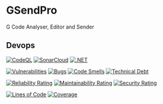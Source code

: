 # GSendPro
G Code Analyser, Editor and Sender


## Devops
[![CodeQL](https://github.com/k3ldar/GSendPro/actions/workflows/codeql-analysis.yml/badge.svg)](https://github.com/k3ldar/GSendPro/actions/workflows/codeql-analysis.yml) [![SonarCloud](https://github.com/k3ldar/GSendPro/actions/workflows/build.yml/badge.svg)](https://github.com/k3ldar/GSendPro/actions/workflows/build.yml) [![.NET](https://github.com/k3ldar/GSendPro/actions/workflows/dotnet.yml/badge.svg)](https://github.com/k3ldar/GSendPro/actions/workflows/dotnet.yml)

[![Vulnerabilities](https://sonarcloud.io/api/project_badges/measure?project=k3ldar_GSendPro&metric=vulnerabilities)](https://sonarcloud.io/summary/overall?id=k3ldar_GSendPro) [![Bugs](https://sonarcloud.io/api/project_badges/measure?project=k3ldar_GSendPro&metric=bugs)](https://sonarcloud.io/summary/overalloverall?id=k3ldar_GSendPro) [![Code Smells](https://sonarcloud.io/api/project_badges/measure?project=k3ldar_GSendPro&metric=code_smells)](https://sonarcloud.io/summary/overall?id=k3ldar_GSendPro) [![Technical Debt](https://sonarcloud.io/api/project_badges/measure?project=k3ldar_GSendPro&metric=sqale_index)](https://sonarcloud.io/summary/overall?id=k3ldar_GSendPro)

[![Reliability Rating](https://sonarcloud.io/api/project_badges/measure?project=k3ldar_GSendPro&metric=reliability_rating)](https://sonarcloud.io/summary/overall?id=k3ldar_GSendPro) [![Maintainability Rating](https://sonarcloud.io/api/project_badges/measure?project=k3ldar_GSendPro&metric=sqale_rating)](https://sonarcloud.io/summary/overall?id=k3ldar_GSendPro) [![Security Rating](https://sonarcloud.io/api/project_badges/measure?project=k3ldar_GSendPro&metric=security_rating)](https://sonarcloud.io/summary/overall?id=k3ldar_GSendPro) 

[![Lines of Code](https://sonarcloud.io/api/project_badges/measure?project=k3ldar_GSendPro&metric=ncloc)](https://sonarcloud.io/summary/new_code?id=k3ldar_GSendPro) [![Coverage](https://sonarcloud.io/api/project_badges/measure?project=k3ldar_GSendPro&metric=coverage)](https://sonarcloud.io/summary/new_code?id=k3ldar_GSendPro)